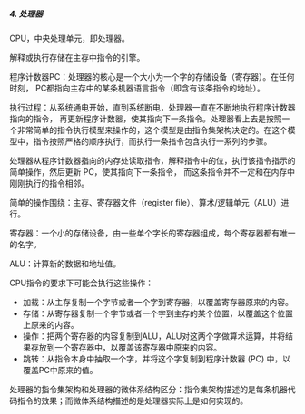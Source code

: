 ##### 4. 处理器

CPU，中央处理单元，即处理器。

解释或执行存储在主存中指令的引擎。

程序计数器PC：处理器的核心是一个大小为一个字的存储设备（寄存器）。在任何时刻， PC都指向主存中的某条机器语言指令（即含有该条指令的地址）。 

执行过程：从系统通电开始，直到系统断电，处理器一直在不断地执行程序计数器指向的指令， 再更新程序计数器，使其指向下一条指令。处理器看上去是按照一个非常简单的指令执行模型来操作的，这个模型是由指令集架构决定的。在这个模型中，指令按照严格的顺序执行，而执行一条指令包含执行一系列的步骤。

处理器从程序计数器指向的内存处读取指令，解释指令中的位，执行该指令指示的简单操作，然后更新 PC，使其指向下一条指令， 而这条指令并不一定和在内存中刚刚执行的指令相邻。

简单的操作围绕：主存、寄存器文件（register file）、算术/逻辑单元（ALU）进行。

寄存器：一个小的存储设备，由一些单个字长的寄存器组成，每个寄存器都有唯一的名字。 

ALU：计算新的数据和地址值。

CPU指令的要求下可能会执行这些操作：

+ 加载：从主存复制一个字节或者一个字到寄存器，以覆盖寄存器原来的内容。
+ 存储：从寄存器复制一个字节或者一个字到主存的某个位置，以覆盖这个位置上原来的内容。
+ 操作：把两个寄存器的内容复制到ALU，ALU对这两个字做算术运算，并将结果存放到一个寄存器中，以覆盖该寄存器中原来的内容。
+ 跳转：从指令本身中抽取一个字，并将这个字复制到程序计数器 (PC) 中，以覆盖PC中原来的值。

处理器的指令集架构和处理器的微体系结构区分：指令集架构描述的是每条机器代码指令的效果；而微体系结构描述的是处理器实际上是如何实现的。
